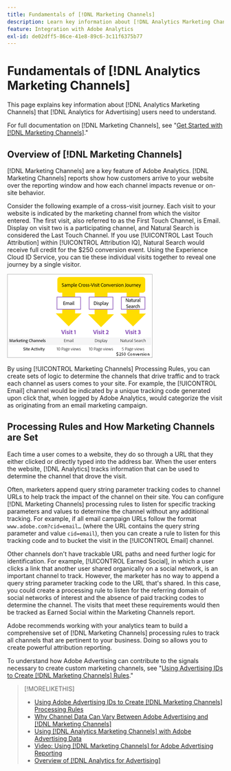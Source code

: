 ```yaml
---
title: Fundamentals of [!DNL Marketing Channels]
description: Learn key information about [!DNL Analytics Marketing Channels] that [!DNL Analytics for Advertising] users should understand.
feature: Integration with Adobe Analytics
exl-id: de02dff5-86ce-41e8-89c6-3c11f6375b77
---
```

# Fundamentals of [!DNL Analytics Marketing Channels]

This page explains key information about [!DNL Analytics Marketing Channels] that [!DNL Analytics for Advertising] users need to understand.

For full documentation on [!DNL Marketing Channels], see "[Get Started with [!DNL Marketing Channels]](https://experienceleague.adobe.com/docs/analytics/components/marketing-channels/c-getting-started-mchannel.html)."

## Overview of [!DNL Marketing Channels]

[!DNL Marketing Channels] are a key feature of Adobe Analytics. [!DNL Marketing Channels] reports show how customers arrive to your website over the reporting window and how each channel impacts revenue or on-site behavior.

Consider the following example of a cross-visit journey. Each visit to your website is indicated by the marketing channel from which the visitor entered. The first visit, also referred to as the First Touch Channel, is Email. Display on visit two is a participating channel, and Natural Search is considered the Last Touch Channel. If you use [!UICONTROL Last Touch Attribution] within [!UICONTROL Attribution IQ], Natural Search would receive full credit for the $250 conversion event. Using the Experience Cloud ID Service, you can tie these individual visits together to reveal one journey by a single visitor.

![Example cross-visit conversion journey in Marketing Channels](/help/integrations/assets/a4adc-mc-sample-journey.png)

By using [!UICONTROL Marketing Channels] Processing Rules, you can create sets of logic to determine the channels that drive traffic and to track each channel as users comes to your site. For example, the [!UICONTROL Email] channel would be indicated by a unique tracking code generated upon click that, when logged by Adobe Analytics, would categorize the visit as originating from an email marketing campaign.

## Processing Rules and How Marketing Channels are Set

Each time a user comes to a website, they do so through a URL that they either clicked or directly typed into the address bar. When the user enters the website, [!DNL Analytics] tracks information that can be used to determine the channel that drove the visit.

Often, marketers append query string parameter tracking codes to channel URLs to help track the impact of the channel on their site. You can configure [!DNL Marketing Channels] processing rules to listen for specific tracking parameters and values to determine the channel without any additional tracking. For example, if all email campaign URLs follow the format `www.adobe.com?cid=email…` (where the URL contains the query string parameter and value `cid=email`), then you can create a rule to listen for this tracking code and to bucket the visit in the [!UICONTROL Email] channel.

Other channels don't have trackable URL paths and need further logic for identification. For example, [!UICONTROL Earned Social], in which a user clicks a link that another user shared organically on a social network, is an important channel to track. However, the marketer has no way to append a query string parameter tracking code to the URL that's shared. In this case, you could create a processing rule to listen for the referring domain of social networks of interest and the absence of paid tracking codes to determine the channel. The visits that meet these requirements would then be tracked as Earned Social within the Marketing Channels report.

Adobe recommends working with your analytics team to build a comprehensive set of [!DNL Marketing Channels] processing rules to track all channels that are pertinent to your business. Doing so allows you to create powerful attribution reporting.

To understand how Adobe Advertising can contribute to the signals necessary to create custom marketing channels, see "[Using Advertising IDs to Create [!DNL Marketing Channels] Rules](mc-ids.md)."

>[!MORELIKETHIS]
>
>* [Using Adobe Advertising IDs to Create [!DNL Marketing Channels] Processing Rules](mc-ids.md)
>* [Why Channel Data Can Vary Between Adobe Advertising and [!DNL Marketing Channels]](mc-data-variances.md)
>* [Using [!DNL Analytics Marketing Channels] with Adobe Advertising Data](mc-ac-data.md)
>* [Video: Using [!DNL Marketing Channels] for Adobe Advertising Reporting](https://experienceleague.adobe.com/docs/advertising-learn/tutorials/analytics/analytics-reporting-a4adc.html)
>* [Overview of [!DNL Analytics for Advertising]](/help/integrations/analytics/overview.md)
